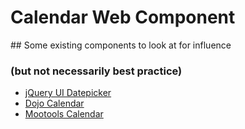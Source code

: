 # Calendar Web Component

## Some existing components to look at for influence
### (but not necessarily best practice)

* [jQuery UI Datepicker](http://jqueryui.com/demos/datepicker/)
* [Dojo Calendar](http://dojotoolkit.org/reference-guide/1.7/dijit/Calendar.html)
* [Mootools Calendar](http://electricprism.com/aeron/calendar/)
